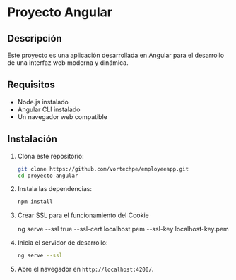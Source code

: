 # Proyecto Angular

## Descripción
Este proyecto es una aplicación desarrollada en Angular para el desarrollo de una interfaz web moderna y dinámica.

## Requisitos
- Node.js instalado
- Angular CLI instalado
- Un navegador web compatible

## Instalación
1. Clona este repositorio:
   ```sh
   git clone https://github.com/vortechpe/employeeapp.git
   cd proyecto-angular
   ```

2. Instala las dependencias:
   ```sh
   npm install
   ```

3. Crear SSL para el funcionamiento del Cookie

    ng serve --ssl true --ssl-cert localhost.pem --ssl-key localhost-key.pem

3. Inicia el servidor de desarrollo:
   ```sh
   ng serve --ssl
   ```

4. Abre el navegador en `http://localhost:4200/`.
